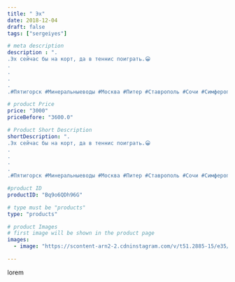 ```yaml
---
title: " Эх"
date: 2018-12-04
draft: false
tags: ["sergeiyes"]

# meta description
description : ".
.Эх сейчас бы на корт, да в теннис поиграть.😀
.
.
.
.
.#Пятигорск #Минеральныеводы #Москва #Питер #Ставрополь #Сочи #Симферополь #Севастополь #УФО #Анапа #Кра"

# product Price
price: "3000"
priceBefore: "3600.0"

# Product Short Description
shortDescription: ".
.Эх сейчас бы на корт, да в теннис поиграть.😀
.
.
.
.
.#Пятигорск #Минеральныеводы #Москва #Питер #Ставрополь #Сочи #Симферополь #Севастополь #УФО #Анапа #Краснодар #Екатеринбург #Челябинск #Ессентуки #Железноводск #Кисловодск #бизнес #Ростовнадону #gruppazahvata #крым #sergeystar  #Волгоград"

#product ID
productID: "Bq9o6QDh96G"

# type must be "products"
type: "products"

# product Images
# first image will be shown in the product page
images:
  - image: "https://scontent-arn2-2.cdninstagram.com/v/t51.2885-15/e35/46882101_151040892537761_2956188567712406454_n.jpg?se=8&tp=1&_nc_ht=scontent-arn2-2.cdninstagram.com&_nc_cat=105&_nc_ohc=CIG_5KzkNpkAX_YKTLF&ccb=7-4&oh=4f7182a7c02d98ac71871ba9dde846cb&oe=6083850E&_nc_sid=86f79a&ig_cache_key=MTkyNjg3NjE0MDQxMzY0MDMyNg%3D%3D.2-ccb7-4"

---
```

lorem
